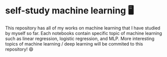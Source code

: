 # self-study machine learning 🖥️

This repository has all of my works on machine learning that I have studied by myself so far. Each notebooks contain specific topic of machine learning such as linear regression, logistic regression, and MLP. More interesting topics of machine learning / deep learning will be commited to this repository! 😄
